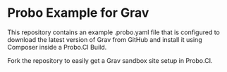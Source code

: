 # Probo Example for Grav
This repository contains an example .probo.yaml file that is configured to download the latest version of Grav from GitHub and install it using Composer inside a Probo.CI Build.

Fork the repository to easily get a Grav sandbox site setup in Probo.CI.
